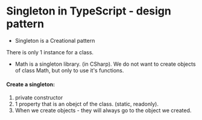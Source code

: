 # Singleton in TypeScript - design pattern

- Singleton is a Creational pattern

There is only 1 instance for a class.

- Math is a singleton library. (in CSharp). We do not want to create objects of class Math, but only to use it's functions.

#### Create a singleton:

1. private constructor
2. 1 property that is an obejct of the class. (static, readonly). 
3. When we create objects - they will always go to the object we created. 